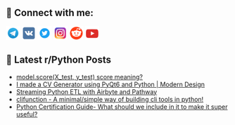 ## 🔎 Connect with me:
[<img src="https://github.com/bullbesh/bullbesh/blob/main/images/Telegram.png" width="32" height="32" />](https://t.me/bullbesh)
[<img src="https://github.com/bullbesh/bullbesh/blob/main/images/VK.png" width="32" height="32" />](https://vk.com/bullbesh)
[<img src="https://github.com/bullbesh/bullbesh/blob/main/images/Twitter.png" width="32" height="32" />](https://twitter.com/bullbesh1)
[<img src="https://github.com/bullbesh/bullbesh/blob/main/images/Instagram.png" width="32" height="32" />](https://www.instagram.com/bullbesh)
[<img src="https://github.com/bullbesh/bullbesh/blob/main/images/Reddit.png" width="32" height="32" />](https://www.reddit.com/user/bullbesh)
[<img src="https://github.com/bullbesh/bullbesh/blob/main/images/YouTube.png" width="32" height="32" />](https://www.youtube.com/channel/UCtfjRs6uzgq5mfm8S06WTcg)

## 📕 Latest r/Python Posts
<!-- BLOG-POST-LIST:START -->
- [model.score&lpar;X_test, y_test&rpar; score meaning?](https://www.reddit.com/r/Python/comments/1b2fppj/modelscorex_test_y_test_score_meaning/)
- [I made a CV Generator using PyQt6 and Python | Modern Design](https://www.reddit.com/r/Python/comments/1b2eerp/i_made_a_cv_generator_using_pyqt6_and_python/)
- [Streaming Python ETL with Airbyte and Pathway](https://www.reddit.com/r/Python/comments/1b2e309/streaming_python_etl_with_airbyte_and_pathway/)
- [clifunction - A minimal/simple way of building cli tools in python!](https://www.reddit.com/r/Python/comments/1b2d88q/clifunction_a_minimalsimple_way_of_building_cli/)
- [Python Certification Guide- What should we include in it to make it super useful?](https://www.reddit.com/r/Python/comments/1b2263h/python_certification_guide_what_should_we_include/)
<!-- BLOG-POST-LIST:END -->
